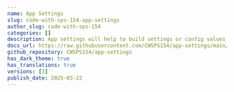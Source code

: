 ```yaml
---
name: App Settings
slug: code-with-sps-154-app-settings
author_slug: code-with-sps-154
categories: []
description: App settings will help to build settings or config values for the app.
docs_url: https://raw.githubusercontent.com/CWSPS154/app-settings/main/README.md
github_repository: CWSPS154/app-settings
has_dark_theme: true
has_translations: true
versions: [3]
publish_date: 2025-03-22
---
```

